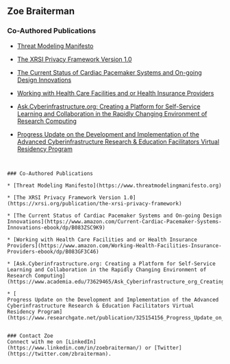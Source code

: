 ## Zoe Braiterman


### Co-Authored Publications

* [Threat Modeling Manifesto](https://www.threatmodelingmanifesto.org)

* [The XRSI Privacy Framework Version 1.0](https://xrsi.org/publication/the-xrsi-privacy-framework)

* [The Current Status of Cardiac Pacemaker Systems and On-going Design Innovations](https://www.amazon.com/Current-Cardiac-Pacemaker-Systems-Innovations-ebook/dp/B083ZSC9K9)

* [Working with Health Care Facilities and or Health Insurance Providers](https://www.amazon.com/Working-Health-Facilities-Insurance-Providers-ebook/dp/B083GF3C46)

* [Ask.Cyberinfrastructure.org: Creating a Platform for Self-Service Learning and Collaboration in the Rapidly Changing Environment of Research Computing](https://www.academia.edu/73629465/Ask_Cyberinfrastructure_org_Creating_a_Platform_for_Self_Service_Learning_and_Collaboration_in_the_Rapidly_Changing_Environment_of_Research_Computing)

* [Progress Update on the Development and Implementation of the Advanced Cyberinfrastructure Research & Education Facilitators Virtual Residency Program](https://www.researchgate.net/publication/325154156_Progress_Update_on_the_Development_and_Implementation_of_the_Advanced_Cyberinfrastructure_Research_Education_Facilitators_Virtual_Residency_Program)
```


### Co-Authored Publications

* [Threat Modeling Manifesto](https://www.threatmodelingmanifesto.org)

* [The XRSI Privacy Framework Version 1.0](https://xrsi.org/publication/the-xrsi-privacy-framework)

* [The Current Status of Cardiac Pacemaker Systems and On-going Design Innovations](https://www.amazon.com/Current-Cardiac-Pacemaker-Systems-Innovations-ebook/dp/B083ZSC9K9)

* [Working with Health Care Facilities and or Health Insurance Providers](https://www.amazon.com/Working-Health-Facilities-Insurance-Providers-ebook/dp/B083GF3C46)

* [Ask.Cyberinfrastructure.org: Creating a Platform for Self-Service Learning and Collaboration in the Rapidly Changing Environment of Research Computing](https://www.academia.edu/73629465/Ask_Cyberinfrastructure_org_Creating_a_Platform_for_Self_Service_Learning_and_Collaboration_in_the_Rapidly_Changing_Environment_of_Research_Computing)

* [
Progress Update on the Development and Implementation of the Advanced Cyberinfrastructure Research & Education Facilitators Virtual Residency Program](https://www.researchgate.net/publication/325154156_Progress_Update_on_the_Development_and_Implementation_of_the_Advanced_Cyberinfrastructure_Research_Education_Facilitators_Virtual_Residency_Program)


### Contact Zoe
Connect with me on [LinkedIn](https://www.linkedin.com/in/zoebraiterman/) or [Twitter](https://twitter.com/zbraiterman).
